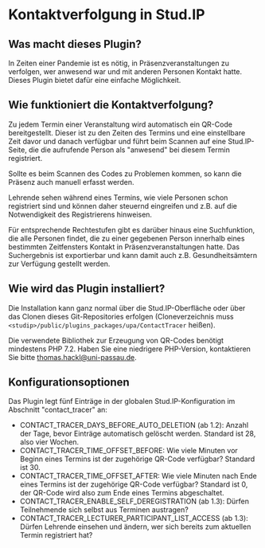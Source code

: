 # Kontaktverfolgung in Stud.IP

## Was macht dieses Plugin?
In Zeiten einer Pandemie ist es nötig, in Präsenzveranstaltungen zu verfolgen, wer anwesend war und mit anderen
Personen Kontakt hatte. Dieses Plugin bietet dafür eine einfache Möglichkeit.

## Wie funktioniert die Kontaktverfolgung?
Zu jedem Termin einer Veranstaltung wird automatisch ein QR-Code bereitgestellt. Dieser ist zu den Zeiten des Termins
und eine einstellbare Zeit davor und danach verfügbar und führt beim Scannen auf eine Stud.IP-Seite, die die aufrufende
Person als "anwesend" bei diesem Termin registriert.

Sollte es beim Scannen des Codes zu Problemen kommen, so kann die Präsenz auch manuell erfasst werden.

Lehrende sehen während eines Termins, wie viele Personen schon registriert sind und können daher steuernd eingreifen und
z.B. auf die Notwendigkeit des Registrierens hinweisen.

Für entsprechende Rechtestufen gibt es darüber hinaus eine Suchfunktion, die alle Personen findet, die zu einer
gegebenen Person innerhalb eines bestimmten Zeitfensters Kontakt in Präsenzveranstaltungen hatte. Das Suchergebnis ist
exportierbar und kann damit auch z.B. Gesundheitsämtern zur Verfügung gestellt werden.

## Wie wird das Plugin installiert?
Die Installation kann ganz normal über die Stud.IP-Oberfläche oder über das Clonen dieses Git-Repositories erfolgen
(Cloneverzeichnis muss `<studip>/public/plugins_packages/upa/ContactTracer` heißen).

Die verwendete Bibliothek zur Erzeugung von QR-Codes benötigt mindestens PHP 7.2. Haben Sie eine niedrigere PHP-Version,
kontaktieren Sie bitte thomas.hackl@uni-passau.de.

## Konfigurationsoptionen
Das Plugin legt fünf Einträge in der globalen Stud.IP-Konfiguration im Abschnitt "contact_tracer" an:
- CONTACT_TRACER_DAYS_BEFORE_AUTO_DELETION (ab 1.2): Anzahl der Tage, bevor Einträge automatisch gelöscht werden.
Standard ist 28, also vier Wochen.
- CONTACT_TRACER_TIME_OFFSET_BEFORE: Wie viele Minuten vor Beginn eines Termins ist der zugehörige QR-Code verfügbar?
Standard ist 30.
- CONTACT_TRACER_TIME_OFFSET_AFTER: Wie viele Minuten nach Ende eines Termins ist der zugehörige QR-Code verfügbar?
Standard ist 0, der QR-Code wird also zum Ende eines Termins abgeschaltet.
- CONTACT_TRACER_ENABLE_SELF_DEREGISTRATION (ab 1.3): Dürfen Teilnehmende sich selbst aus Terminen austragen?
- CONTACT_TRACER_LECTURER_PARTICIPANT_LIST_ACCESS (ab 1.3): Dürfen Lehrende einsehen und ändern, wer sich bereits
zum aktuellen Termin registriert hat?
